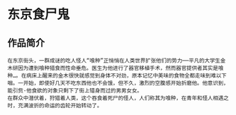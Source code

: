 # 东京食尸鬼
## 作品简介
    在东京街头，一群成谜的吃人怪人“喰种”正悄悄在人类世界扩张他们的势力──平凡的大学生金木研因为遭到喰种猎食而性命垂危。医生为他进行了器官移植手术，然而器官提供者其实是喰种…。在病床上醒来的金木很快就感觉到身体不对劲，原本记忆中美味的食物全都走味到难以下咽。一开始，即使好几天不吃东西他也不会饿，但不久，激烈的空腹感开始折磨他。他意识到，能引赀·他食欲的对象只剩下了街上错身而过的男男女女。
    在群众中潜伏着，狩猎着人类，这个吞食着死尸的怪人，人们称其为喰种，在青年和怪人相遇之时，充满波折的命运的齿轮开始转动了。
